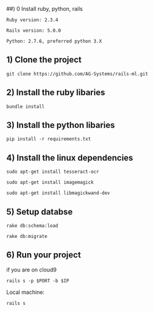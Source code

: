 ##) 0 Install ruby, python, rails

    Ruby version: 2.3.4
    
    Rails version: 5.0.0
    
    Python: 2.7.6, preferred python 3.X

## 1) Clone the project

`git clone https://github.com/AG-Systems/rails-ml.git`

## 2) Install the ruby libaries

`bundle install`

## 3) Install the python libaries 

`pip install -r requirements.txt`

## 4) Install the linux dependencies

`sudo apt-get install tesseract-ocr`

`sudo apt-get install imagemagick`

`sudo apt-get install libmagickwand-dev`

## 5) Setup databse

`rake db:schema:load`

`rake db:migrate`

## 6) Run your project

if you are on cloud9

`rails s -p $PORT -b $IP`

Local machine: 

`rails s`
